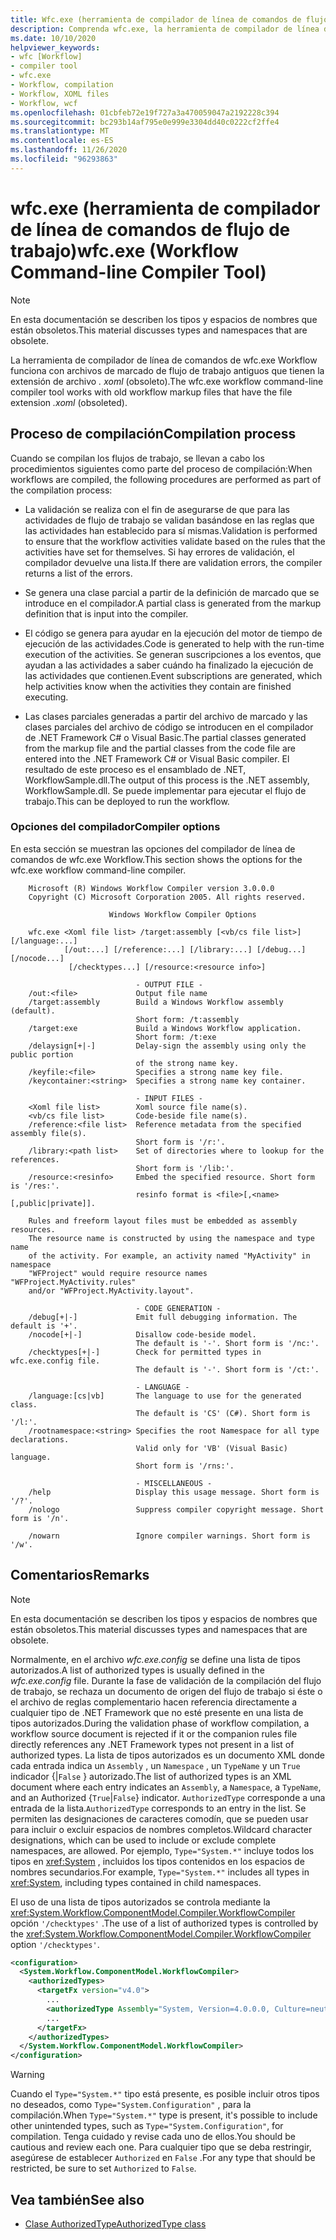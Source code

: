 ```yaml
---
title: Wfc.exe (herramienta de compilador de línea de comandos de flujo de trabajo)
description: Comprenda wfc.exe, la herramienta de compilador de línea de comandos del flujo de trabajo.
ms.date: 10/10/2020
helpviewer_keywords:
- wfc [Workflow]
- compiler tool
- wfc.exe
- Workflow, compilation
- Workflow, XOML files
- Workflow, wcf
ms.openlocfilehash: 01cbfeb72e19f727a3a470059047a2192228c394
ms.sourcegitcommit: bc293b14af795e0e999e3304dd40c0222cf2ffe4
ms.translationtype: MT
ms.contentlocale: es-ES
ms.lasthandoff: 11/26/2020
ms.locfileid: "96293863"
---
```

# <a name="wfcexe-workflow-command-line-compiler-tool"></a><span data-ttu-id="9bba1-103">wfc.exe (herramienta de compilador de línea de comandos de flujo de trabajo)</span><span class="sxs-lookup"><span data-stu-id="9bba1-103">wfc.exe (Workflow Command-line Compiler Tool)</span></span>

> [!NOTE]
> <span data-ttu-id="9bba1-104">En esta documentación se describen los tipos y espacios de nombres que están obsoletos.</span><span class="sxs-lookup"><span data-stu-id="9bba1-104">This material discusses types and namespaces that are obsolete.</span></span>

<span data-ttu-id="9bba1-105">La herramienta de compilador de línea de comandos de wfc.exe Workflow funciona con archivos de marcado de flujo de trabajo antiguos que tienen la extensión de archivo *. xoml* (obsoleto).</span><span class="sxs-lookup"><span data-stu-id="9bba1-105">The wfc.exe workflow command-line compiler tool works with old workflow markup files that have the file extension *.xoml* (obsoleted).</span></span>

## <a name="compilation-process"></a><span data-ttu-id="9bba1-106">Proceso de compilación</span><span class="sxs-lookup"><span data-stu-id="9bba1-106">Compilation process</span></span>

<span data-ttu-id="9bba1-107">Cuando se compilan los flujos de trabajo, se llevan a cabo los procedimientos siguientes como parte del proceso de compilación:</span><span class="sxs-lookup"><span data-stu-id="9bba1-107">When workflows are compiled, the following procedures are performed as part of the compilation process:</span></span>

- <span data-ttu-id="9bba1-108">La validación se realiza con el fin de asegurarse de que para las actividades de flujo de trabajo se validan basándose en las reglas que las actividades han establecido para sí mismas.</span><span class="sxs-lookup"><span data-stu-id="9bba1-108">Validation is performed to ensure that the workflow activities validate based on the rules that the activities have set for themselves.</span></span> <span data-ttu-id="9bba1-109">Si hay errores de validación, el compilador devuelve una lista.</span><span class="sxs-lookup"><span data-stu-id="9bba1-109">If there are validation errors, the compiler returns a list of the errors.</span></span>  
- <span data-ttu-id="9bba1-110">Se genera una clase parcial a partir de la definición de marcado que se introduce en el compilador.</span><span class="sxs-lookup"><span data-stu-id="9bba1-110">A partial class is generated from the markup definition that is input into the compiler.</span></span>  

- <span data-ttu-id="9bba1-111">El código se genera para ayudar en la ejecución del motor de tiempo de ejecución de las actividades.</span><span class="sxs-lookup"><span data-stu-id="9bba1-111">Code is generated to help with the run-time execution of the activities.</span></span> <span data-ttu-id="9bba1-112">Se generan suscripciones a los eventos, que ayudan a las actividades a saber cuándo ha finalizado la ejecución de las actividades que contienen.</span><span class="sxs-lookup"><span data-stu-id="9bba1-112">Event subscriptions are generated, which help activities know when the activities they contain are finished executing.</span></span>  
- <span data-ttu-id="9bba1-113">Las clases parciales generadas a partir del archivo de marcado y las clases parciales del archivo de código se introducen en el compilador de .NET Framework C# o Visual Basic.</span><span class="sxs-lookup"><span data-stu-id="9bba1-113">The partial classes generated from the markup file and the partial classes from the code file are entered into the .NET Framework C# or Visual Basic compiler.</span></span> <span data-ttu-id="9bba1-114">El resultado de este proceso es el ensamblado de .NET, WorkflowSample.dll.</span><span class="sxs-lookup"><span data-stu-id="9bba1-114">The output of this process is the .NET assembly, WorkflowSample.dll.</span></span> <span data-ttu-id="9bba1-115">Se puede implementar para ejecutar el flujo de trabajo.</span><span class="sxs-lookup"><span data-stu-id="9bba1-115">This can be deployed to run the workflow.</span></span>

### <a name="compiler-options"></a><span data-ttu-id="9bba1-116">Opciones del compilador</span><span class="sxs-lookup"><span data-stu-id="9bba1-116">Compiler options</span></span>

<span data-ttu-id="9bba1-117">En esta sección se muestran las opciones del compilador de línea de comandos de wfc.exe Workflow.</span><span class="sxs-lookup"><span data-stu-id="9bba1-117">This section shows the options for the wfc.exe workflow command-line compiler.</span></span>

```output
    Microsoft (R) Windows Workflow Compiler version 3.0.0.0
    Copyright (C) Microsoft Corporation 2005. All rights reserved.

                      Windows Workflow Compiler Options

    wfc.exe <Xoml file list> /target:assembly [<vb/cs file list>] [/language:...]
            [/out:...] [/reference:...] [/library:...] [/debug...] [/nocode...]
             [/checktypes...] [/resource:<resource info>]

                            - OUTPUT FILE -
    /out:<file>             Output file name
    /target:assembly        Build a Windows Workflow assembly (default).
                            Short form: /t:assembly
    /target:exe             Build a Windows Workflow application.
                            Short form: /t:exe
    /delaysign[+|-]         Delay-sign the assembly using only the public portion
                            of the strong name key.
    /keyfile:<file>         Specifies a strong name key file.
    /keycontainer:<string>  Specifies a strong name key container.

                            - INPUT FILES -
    <Xoml file list>        Xoml source file name(s).
    <vb/cs file list>       Code-beside file name(s).
    /reference:<file list>  Reference metadata from the specified assembly file(s).
                            Short form is '/r:'.
    /library:<path list>    Set of directories where to lookup for the references.
                            Short form is '/lib:'.
    /resource:<resinfo>     Embed the specified resource. Short form is '/res:'.
                            resinfo format is <file>[,<name>[,public|private]].

    Rules and freeform layout files must be embedded as assembly resources.
    The resource name is constructed by using the namespace and type name
    of the activity. For example, an activity named "MyActivity" in namespace
    "WFProject" would require resource names "WFProject.MyActivity.rules"
    and/or "WFProject.MyActivity.layout".

                            - CODE GENERATION -
    /debug[+|-]             Emit full debugging information. The default is '+'.
    /nocode[+|-]            Disallow code-beside model.
                            The default is '-'. Short form is '/nc:'.
    /checktypes[+|-]        Check for permitted types in wfc.exe.config file.
                            The default is '-'. Short form is '/ct:'.

                            - LANGUAGE -
    /language:[cs|vb]       The language to use for the generated class.
                            The default is 'CS' (C#). Short form is '/l:'.
    /rootnamespace:<string> Specifies the root Namespace for all type declarations.
                            Valid only for 'VB' (Visual Basic) language.
                            Short form is '/rns:'.

                            - MISCELLANEOUS -
    /help                   Display this usage message. Short form is '/?'.
    /nologo                 Suppress compiler copyright message. Short form is '/n'.

    /nowarn                 Ignore compiler warnings. Short form is '/w'.
```

## <a name="remarks"></a><span data-ttu-id="9bba1-118">Comentarios</span><span class="sxs-lookup"><span data-stu-id="9bba1-118">Remarks</span></span>

> [!NOTE]
> <span data-ttu-id="9bba1-119">En esta documentación se describen los tipos y espacios de nombres que están obsoletos.</span><span class="sxs-lookup"><span data-stu-id="9bba1-119">This material discusses types and namespaces that are obsolete.</span></span>

<span data-ttu-id="9bba1-120">Normalmente, en el archivo *wfc.exe.config* se define una lista de tipos autorizados.</span><span class="sxs-lookup"><span data-stu-id="9bba1-120">A list of authorized types is usually defined in the *wfc.exe.config* file.</span></span> <span data-ttu-id="9bba1-121">Durante la fase de validación de la compilación del flujo de trabajo, se rechaza un documento de origen del flujo de trabajo si éste o el archivo de reglas complementario hacen referencia directamente a cualquier tipo de .NET Framework que no esté presente en una lista de tipos autorizados.</span><span class="sxs-lookup"><span data-stu-id="9bba1-121">During the validation phase of workflow compilation, a workflow source document is rejected if it or the companion rules file directly references any .NET Framework types not present in a list of authorized types.</span></span> <span data-ttu-id="9bba1-122">La lista de tipos autorizados es un documento XML donde cada entrada indica un `Assembly` , un `Namespace` , un `TypeName` y un `True` indicador {&#124;`False` } autorizado.</span><span class="sxs-lookup"><span data-stu-id="9bba1-122">The list of authorized types is an XML document where each entry indicates an `Assembly`, a `Namespace`, a `TypeName`, and an Authorized {`True`&#124;`False`} indicator.</span></span> <span data-ttu-id="9bba1-123">`AuthorizedType` corresponde a una entrada de la lista.</span><span class="sxs-lookup"><span data-stu-id="9bba1-123">`AuthorizedType` corresponds to an entry in the list.</span></span> <span data-ttu-id="9bba1-124">Se permiten las designaciones de caracteres comodín, que se pueden usar para incluir o excluir espacios de nombres completos.</span><span class="sxs-lookup"><span data-stu-id="9bba1-124">Wildcard character designations, which can be used to include or exclude complete namespaces, are allowed.</span></span> <span data-ttu-id="9bba1-125">Por ejemplo, `Type="System.*"` incluye todos los tipos en <xref:System> , incluidos los tipos contenidos en los espacios de nombres secundarios.</span><span class="sxs-lookup"><span data-stu-id="9bba1-125">For example, `Type="System.*"` includes all types in <xref:System>, including types contained in child namespaces.</span></span>
  
<span data-ttu-id="9bba1-126">El uso de una lista de tipos autorizados se controla mediante la <xref:System.Workflow.ComponentModel.Compiler.WorkflowCompiler> opción `'/checktypes'` .</span><span class="sxs-lookup"><span data-stu-id="9bba1-126">The use of a list of authorized types is controlled by the <xref:System.Workflow.ComponentModel.Compiler.WorkflowCompiler> option `'/checktypes'`.</span></span>

```xml  
<configuration>  
  <System.Workflow.ComponentModel.WorkflowCompiler>
    <authorizedTypes>
      <targetFx version="v4.0">
        ...
        <authorizedType Assembly="System, Version=4.0.0.0, Culture=neutral, PublicKeyToken=b77a5c561934e089" Namespace="System*" TypeName="*" Authorized="True"/>
        ...
      </targetFx>
    </authorizedTypes>
  </System.Workflow.ComponentModel.WorkflowCompiler>  
</configuration>  
```

> [!WARNING]
> <span data-ttu-id="9bba1-127">Cuando el `Type="System.*"` tipo está presente, es posible incluir otros tipos no deseados, como `Type="System.Configuration"` , para la compilación.</span><span class="sxs-lookup"><span data-stu-id="9bba1-127">When `Type="System.*"` type is present, it's possible to include other unintended types, such as `Type="System.Configuration"`, for compilation.</span></span> <span data-ttu-id="9bba1-128">Tenga cuidado y revise cada uno de ellos.</span><span class="sxs-lookup"><span data-stu-id="9bba1-128">You should be cautious and review each one.</span></span> <span data-ttu-id="9bba1-129">Para cualquier tipo que se deba restringir, asegúrese de establecer `Authorized` en `False` .</span><span class="sxs-lookup"><span data-stu-id="9bba1-129">For any type that should be restricted, be sure to set `Authorized` to `False`.</span></span>

## <a name="see-also"></a><span data-ttu-id="9bba1-130">Vea también</span><span class="sxs-lookup"><span data-stu-id="9bba1-130">See also</span></span>

- [<span data-ttu-id="9bba1-131">Clase AuthorizedType</span><span class="sxs-lookup"><span data-stu-id="9bba1-131">AuthorizedType class</span></span>](xref:System.Workflow.ComponentModel.Compiler.AuthorizedType)
